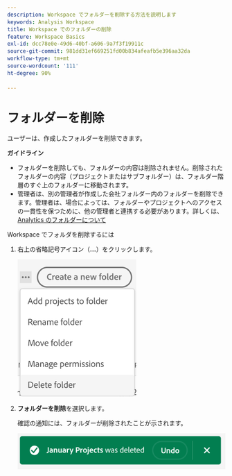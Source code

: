 ```yaml
---
description: Workspace でフォルダーを削除する方法を説明します
keywords: Analysis Workspace
title: Workspace でのフォルダーの削除
feature: Workspace Basics
exl-id: dcc78e0e-49d6-40bf-a606-9a7f3f19911c
source-git-commit: 981dd31ef669251fd00b834afeafb5e396aa32da
workflow-type: tm+mt
source-wordcount: '111'
ht-degree: 90%

---
```



# フォルダーを削除

ユーザーは、作成したフォルダーを削除できます。

**ガイドライン**

* フォルダーを削除しても、フォルダーの内容は削除されません。削除されたフォルダーの内容（プロジェクトまたはサブフォルダー）は、フォルダー階層のすぐ上のフォルダーに移動されます。
* 管理者は、別の管理者が作成した会社フォルダー内のフォルダーを削除できます。管理者は、場合によっては、フォルダーやプロジェクトへのアクセスの一貫性を保つために、他の管理者と連携する必要があります。詳しくは、 [Analytics のフォルダーについて](/help/analysis-workspace/build-workspace-project/workspace-folders/about-folders.md)

Workspace でフォルダを削除するには

1. 右上の省略記号アイコン（**...**）をクリックします。

   ![](/help/analysis-workspace/build-workspace-project/assets/select-delete-folder.png)

2. **フォルダーを削除**&#x200B;を選択します。

   確認の通知には、フォルダーが削除されたことが示されます。

   ![](/help/analysis-workspace/build-workspace-project/assets/deleted-folder.png)

